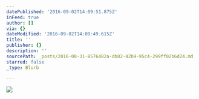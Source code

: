 ```yaml
---
datePublished: '2016-09-02T14:09:51.875Z'
inFeed: true
author: []
via: {}
dateModified: '2016-09-02T14:09:49.615Z'
title: ''
publisher: {}
description: ''
sourcePath: _posts/2016-08-31-8576482a-db82-42b9-95c4-299ff02b6d24.md
starred: false
_type: Blurb

---
```

![](https://the-grid-user-content.s3-us-west-2.amazonaws.com/ae0afd3e-81f3-4b10-b6bb-a0182a92e77a.jpg)